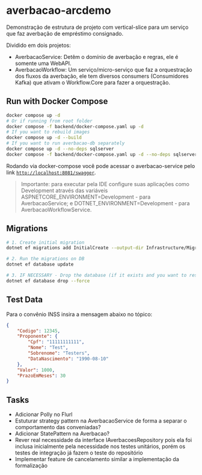 # averbacao-arcdemo
Demonstração de estrutura de projeto com vertical-slice para um serviço que faz averbação de empréstimo consignado.

Dividido em dois projetos:
- AverbacaoService: Detêm o domínio de averbação e regras, ele é somente uma WebAPI.
- AverbacaoWorkflow: Um serviço/micro-serviço que faz a orquestração dos fluxos da averbação, ele tem diversos consumers (Consumidores Kafka) que ativam o Workflow.Core para fazer a orquestração.

## Run with Docker Compose

```bash
docker compose up -d
# Or if running from root folder
docker compose -f backend/docker-compose.yaml up -d
# If you want to rebuild images
docker compose up -d --build
# If you want to run averbacao-db separately
docker compose up -d --no-deps sqlserver
docker compose -f backend/docker-compose.yaml up -d --no-deps sqlserver
```

Rodando via docker-compose você pode acessar o averbacao-service pelo link [`http://localhost:8081/swagger`](http://localhost:8081/swagger).

> Importante: para executar pela IDE configure suas aplicações como Development através das variáveis ASPNETCORE_ENVIRONMENT=Development - para AverbacaoService; e DOTNET_ENVIRONMENT=Development - para AverbacaoWorkflowService.

## Migrations

```bash
# 1. Create initial migration
dotnet ef migrations add InitialCreate --output-dir Infrastructure/Migrations

# 2. Run the migrations on DB
dotnet ef database update

# 3. IF NECESSARY - Drop the database (if it exists and you want to reset the migrations). Note that you will need to repeat the first two steps after this
dotnet ef database drop --force
```

## Test Data

Para o convênio INSS insira a mensagem abaixo no tópico:
```json
{
    "Codigo": 12345,
    "Proponente": {
        "Cpf": "11111111111",
        "Nome": "Test",
        "Sobrenome": "Testers",
        "DataNascimento": "1990-08-10"
    },
    "Valor": 1000,
    "PrazoEmMeses": 30
}
```

## Tasks

- Adicionar Polly no Flurl
- Estuturar strategy pattern na AverbacaoService de forma a separar o comportamento das conveniadas?
- Adicionar StatePattern na Averbacao?
- Rever real necessidade da interface IAverbacoesRepository pois ela foi inclusa inicialmente pela necessidade nos testes unitários, porém os testes de integração já fazem o teste do repositório
- Implementar feature de cancelamento similar a implementação da formalização